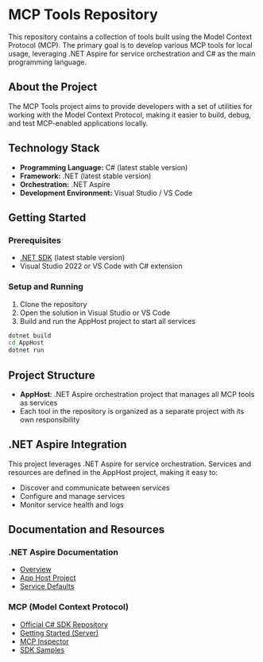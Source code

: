 # MCP Tools Repository

This repository contains a collection of tools built using the Model Context Protocol (MCP). The primary goal is to develop various MCP tools for local usage, leveraging .NET Aspire for service orchestration and C# as the main programming language.

## About the Project

The MCP Tools project aims to provide developers with a set of utilities for working with the Model Context Protocol, making it easier to build, debug, and test MCP-enabled applications locally.

## Technology Stack

- **Programming Language:** C# (latest stable version)
- **Framework:** .NET (latest stable version)
- **Orchestration:** .NET Aspire
- **Development Environment:** Visual Studio / VS Code

## Getting Started

### Prerequisites

- [.NET SDK](https://dotnet.microsoft.com/download) (latest stable version)
- Visual Studio 2022 or VS Code with C# extension

### Setup and Running

1. Clone the repository
2. Open the solution in Visual Studio or VS Code
3. Build and run the AppHost project to start all services

```bash
dotnet build
cd AppHost
dotnet run
```

## Project Structure

- **AppHost**: .NET Aspire orchestration project that manages all MCP tools as services
- Each tool in the repository is organized as a separate project with its own responsibility

## .NET Aspire Integration

This project leverages .NET Aspire for service orchestration. Services and resources are defined in the AppHost project, making it easy to:

- Discover and communicate between services
- Configure and manage services
- Monitor service health and logs

## Documentation and Resources

### .NET Aspire Documentation

- [Overview](https://learn.microsoft.com/en-us/dotnet/aspire/)
- [App Host Project](https://learn.microsoft.com/en-us/dotnet/aspire/fundamentals/app-host-project)
- [Service Defaults](https://learn.microsoft.com/en-us/dotnet/aspire/fundamentals/service-defaults)

### MCP (Model Context Protocol)

- [Official C# SDK Repository](https://github.com/modelcontextprotocol/csharp-sdk)
- [Getting Started (Server)](https://github.com/modelcontextprotocol/csharp-sdk/blob/main/README.md#getting-started-server)
- [MCP Inspector](https://github.com/modelcontextprotocol/inspector)
- [SDK Samples](https://github.com/modelcontextprotocol/csharp-sdk/tree/main/samples)
